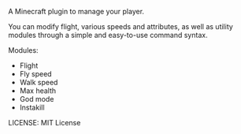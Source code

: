 A Minecraft plugin to manage your player.

You can modify flight, various speeds and attributes, as well as utility modules through a simple and easy-to-use command syntax.

Modules:
* Flight
* Fly speed
* Walk speed
* Max health
* God mode
* Instakill

LICENSE: MIT License
